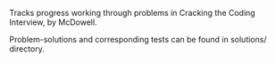 Tracks progress working through problems in Cracking the Coding Interview, by McDowell. 

Problem-solutions and corresponding tests can be found in solutions/ directory.